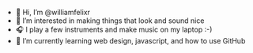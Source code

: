 - 👋 Hi, I’m @williamfelixr
- 👀 I’m interested in making things that look and sound nice
- 🎧 I play a few instruments and make music on my laptop :-)
- 🌱 I’m currently learning web design, javascript, and how to use GitHub
